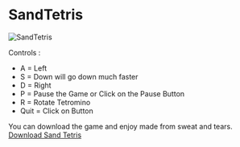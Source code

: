 # SandTetris
![SandTetris](https://github.com/NedasR/SandTeris/assets/129998724/df8cde47-e04d-4d10-9276-10deb82dedce)








Controls :  
+ A = Left  
+ S = Down will go down much faster  
+ D = Right  
+ P = Pause the Game or Click on the Pause Button  
+ R = Rotate Tetromino  
+ Quit = Click on Button  

You can download the game and enjoy made from sweat and tears.  
[Download Sand Tetris](https://github.com/NedasR/SandTeris/raw/main/Sand%20Tetris.7z)
